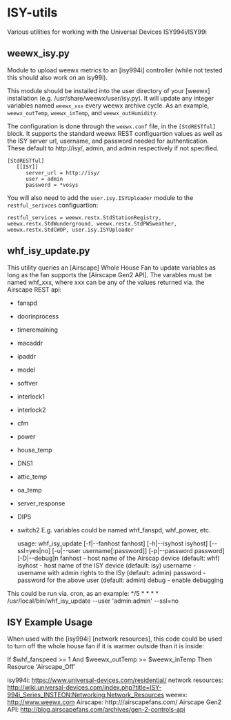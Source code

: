 # ISY-utils
Various utilities for working with the Universal Devices ISY994i/ISY99i

## weewx_isy.py

Module to upload weewx metrics to an [isy994i] controller (while not tested this should also work on an isy99i).

This module should be installed into the user directory of your [weewx] installation (e.g. /usr/share/weewx/user/isy.py). It will update any integer variables named `weewx_xxx` every weewx archive cycle. As an example, `weewx_outTemp`, `weewx_inTemp`, and `weewx_outHumidity`.

The configuration is done through the `weewx.conf` file, in the `[StdRESTful]`
 block. It supports the standard weewx REST configuartion values as well as the ISY server url, username, and password needed for authentication. These default to http://isy/, admin, and admin respectively if not specified.

    [StdRESTful]
       [[ISY]]
          server_url = http://isy/
          user = admin
          password = *vosys

You will also need to add the `user.isy.ISYUploader` module to the `restful_serivces` configuartion:

    restful_services = weewx.restx.StdStationRegistry, weewx.restx.StdWunderground, weewx.restx.StdPWSweather, weewx.restx.StdCWOP, user.isy.ISYUploader


## whf_isy_update.py

This utility queries an [Airscape] Whole House Fan to update variables as long as the fan supports the [Airscape Gen2 API]. The varables must be named whf_xxx, where xxx can be any of the values returned via. the Airscape REST api:
* fanspd
* doorinprocess
* timeremaining
* macaddr
* ipaddr
* model
* softver
* interlock1
* interlock2
* cfm
* power
* house_temp
* DNS1
* attic_temp
* oa_temp
* server_response
* DIPS
* switch2
E.g. variables could be named whf_fanspd, whf_power, etc.

  usage: whf_isy_update [-f|--fanhost fanhost] [-h|--isyhost isyhost] [--ssl=yes|no] [-u|--user username[:password]] [-p|--password password] [-D|--debug]n
        fanhost  - host name of the Airscap device (default: whf)
        isyhost  - host name of the ISY device (default: isy)
        username - username with admin rights to the ISy (default: admin)
        password - password for the above user (default: admin)
        debug    - enable debugging

This could be run via. cron, as an example:
    */5 * * * * /usr/local/bin/whf_isy_update --user 'admin:admin' --ssl=no


## ISY Example Usage

When used with the [isy994i] [network resources], this code could be used to turn off the whole house fan if it is warmer outside than it is inside:

  If
        $whf_fanspeed >= 1
    And $weewx_outTemp >= $weewx_inTemp
  Then
        Resource 'Airscape_Off'


isy994i: https://www.universal-devices.com/residential/
network resources: http://wiki.universal-devices.com/index.php?title=ISY-994i_Series_INSTEON:Networking:Network_Resources
weewx: http://www.weewx.com
Airscape: http:///airscapefans.com/
Airscape Gen2 API: http://blog.airscapefans.com/archives/gen-2-controls-api
